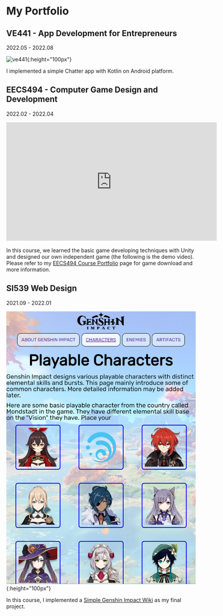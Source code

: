 # My Portfolio



## VE441 - App Development for Entrepreneurs

2022.05 - 2022.08

![ve441](imgs/ve441.gif){:height="100px"}

I implemented a simple Chatter app with Kotlin on Android platform.

## EECS494 - Computer Game Design and Development

2022.02 - 2022.04

<iframe width="560" height="315" src="https://www.youtube.com/embed/BWS21aGWRQA" title="YouTube video player" frameborder="0" allow="accelerometer; autoplay; clipboard-write; encrypted-media; gyroscope; picture-in-picture" allowfullscreen></iframe>

In this course, we learned the basic game developing techniques with Unity and designed our own independent game (the following is the demo video). Please refer to my [EECS494 Course Portfolio](http://www-personal.umich.edu/~junqich/Portfolio/) page for game download and more information.

## SI539 Web Design

2021.09 - 2022.01

![si539](imgs/si539.png){:height="100px"}

In this course, I implemented a [Simple Genshin Impact Wiki](https://cjqcjqhhh.github.io/si539-portfolio/index.html) as my final project.

